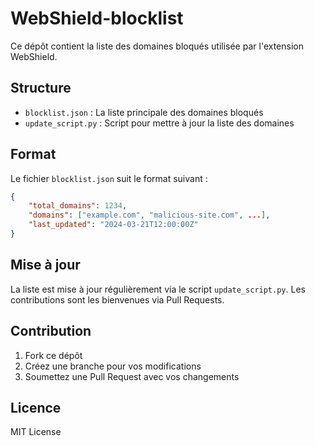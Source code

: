 # WebShield-blocklist

Ce dépôt contient la liste des domaines bloqués utilisée par l'extension WebShield.

## Structure

- `blocklist.json` : La liste principale des domaines bloqués
- `update_script.py` : Script pour mettre à jour la liste des domaines

## Format

Le fichier `blocklist.json` suit le format suivant :
```json
{
    "total_domains": 1234,
    "domains": ["example.com", "malicious-site.com", ...],
    "last_updated": "2024-03-21T12:00:00Z"
}
```

## Mise à jour

La liste est mise à jour régulièrement via le script `update_script.py`. Les contributions sont les bienvenues via Pull Requests.

## Contribution

1. Fork ce dépôt
2. Créez une branche pour vos modifications
3. Soumettez une Pull Request avec vos changements

## Licence

MIT License
